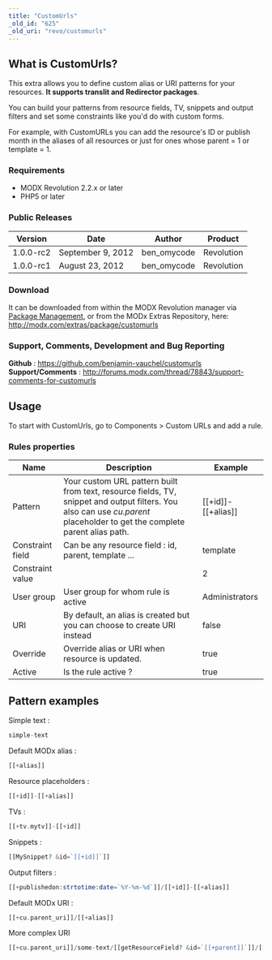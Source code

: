 ```yaml
---
title: "CustomUrls"
_old_id: "625"
_old_uri: "revo/customurls"
---
```


## What is CustomUrls?

This extra allows you to define custom alias or URI patterns for your resources. **It supports translit and Redirector packages**.

You can build your patterns from resource fields, TV, snippets and output filters and set some constraints like you'd do with custom forms.

For example, with CustomURLs you can add the resource's ID or publish month in the aliases of all resources or just for ones whose parent = 1 or template = 1.

### Requirements

- MODX Revolution 2.2.x or later
- PHP5 or later

### Public Releases

| Version   | Date              | Author       | Product    |
| --------- | ----------------- | ------------ | ---------- |
| 1.0.0-rc2 | September 9, 2012 | ben\_omycode | Revolution |
| 1.0.0-rc1 | August 23, 2012   | ben\_omycode | Revolution |

### Download

It can be downloaded from within the MODX Revolution manager via [Package Management](developing-in-modx/advanced-development/package-management "Package Management"), or from the MODx Extras Repository, here: <http://modx.com/extras/package/customurls>

### Support, Comments, Development and Bug Reporting

**Github** : <https://github.com/benjamin-vauchel/customurls>
**Support/Comments** : <http://forums.modx.com/thread/78843/support-comments-for-customurls>

## Usage

To start with CustomUrls, go to Components > Custom URLs and add a rule.

### Rules properties

| Name             | Description                                                                                                                                                               | Example                    |
| ---------------- | ------------------------------------------------------------------------------------------------------------------------------------------------------------------------- | -------------------------- |
| Pattern          | Your custom URL pattern built from text, resource fields, TV, snippet and output filters. You also can use _cu.parent_ placeholder to get the complete parent alias path. | \[\[+id\]\]-\[\[+alias\]\] |
| Constraint field | Can be any resource field : id, parent, template ...                                                                                                                      | template                   |
| Constraint value |                                                                                                                                                                           | 2                          |
| User group       | User group for whom rule is active                                                                                                                                        | Administrators             |
| URI              | By default, an alias is created but you can choose to create URI instead                                                                                                  | false                      |
| Override         | Override alias or URI when resource is updated.                                                                                                                           | true                       |
| Active           | Is the rule active ?                                                                                                                                                      | true                       |

## Pattern examples

Simple text :

``` php
simple-text
```

Default MODx alias :

``` php
[[+alias]]
```

Resource placeholders :

``` php
[[+id]]-[[+alias]]
```

TVs :

``` php
[[+tv.mytv]]-[[+id]]
```

Snippets :

``` php
[[MySnippet? &id=`[[+id]]`]]
```

Output filters :

``` php
[[+publishedon:strtotime:date=`%Y-%m-%d`]]/[[+id]]-[[+alias]]
```

Default MODx URI :

``` php
[[+cu.parent_uri]]/[[+alias]]
```

More complex URI

``` php
[[+cu.parent_uri]]/some-text/[[getResourceField? &id=`[[+parent]]`]]/[[+id]]-[[+alias]]
```

